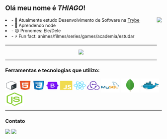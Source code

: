 ## Olá meu nome é ***THIAGO***!

<div align="center">
  <img height="150px" align="right" src="https://theme.zdassets.com/theme_assets/9633455/9814df697eaf49815d7df109110815ff887b3457.png" />
  <div align="left" style="display: inline_block">
    <li>- 🔭 Atualmente estudo Desenvolvimento de Software na <a href="https://betrybe.com">Trybe</a></li>
    <li>- 🌱 Aprendendo node</li>
    <li>- 😄 Pronomes: Ele/Dele</li>
    <li>- ⚡ Fun fact: animes/filmes/series/games/academia/estudar</li>
  </div>
</div>

---

<div align="center">
  <img height="180em" src="https://github-readme-stats.vercel.app/api?username=thisouzadev&show_icons=true&theme=dracula&include_all_commits=true&count_private=true&icon_color=2FC18C&title_color=2FC18C&bg_color=1A1D21"/>
</div>

---

### Ferramentas e tecnologias que utilizo:

<div>
  <img align="center" alt="bash" height="30" width="40" src="https://raw.githubusercontent.com/devicons/devicon/master/icons/bash/bash-original.svg">
  <img align="center" alt="HTML" height="30" width="40" src="https://raw.githubusercontent.com/devicons/devicon/master/icons/html5/html5-original.svg">
  <img align="center" alt="CSS" height="30" width="40" src="https://raw.githubusercontent.com/devicons/devicon/master/icons/css3/css3-original.svg">
  <img align="center" alt="bootstrap" height="30" width="40" src="https://raw.githubusercontent.com/devicons/devicon/master/icons/bootstrap/bootstrap-original.svg">
  <img align="center" alt="Js" height="30" width="40" src="https://raw.githubusercontent.com/devicons/devicon/master/icons/javascript/javascript-plain.svg">
  <img align="center" alt="React" height="30" width="40" src="https://raw.githubusercontent.com/devicons/devicon/master/icons/react/react-original.svg">
  <img align="center" alt="redux" height="30" width="40" src="https://raw.githubusercontent.com/devicons/devicon/master/icons/redux/redux-original.svg">
  <img align="center" alt="mysql" height="45" width="60" src="https://raw.githubusercontent.com/devicons/devicon/master/icons/mysql/mysql-original-wordmark.svg">
  <img align="center" alt="mongodb" height="45" width="60" src="https://raw.githubusercontent.com/devicons/devicon/master/icons/mongodb/mongodb-original.svg">
  <img align="center" alt="docker" height="45" width="60" src="https://raw.githubusercontent.com/devicons/devicon/master/icons/docker/docker-original.svg">
  <img align="center" alt="nodejs" height="45" width="60" src="https://raw.githubusercontent.com/devicons/devicon/master/icons/nodejs/nodejs-original.svg">
  
</div>

---

### Contato

<div>
  <a href="https://www.linkedin.com/in/thisouzadev/" target="_blank"><img src="https://img.shields.io/badge/-LinkedIn-%230077B5?style=for-the-badge&logo=linkedin&logoColor=white" target="_blank"></a> 
<a href = "mailto:thiagodesouza.dev@gmail.com"><img src="https://img.shields.io/badge/-Gmail-%23333?style=for-the-badge&logo=gmail&logoColor=white" target="_blank"></a>

  
</div>


